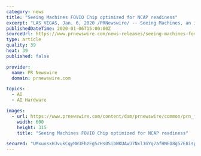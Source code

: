 ```yaml
---
category: news
title: "Seeing Machines FOVIO Chip optimized for NCAP readiness"
excerpt: "LAS VEGAS, Jan. 6, 2020 /PRNewswire/ -- Seeing Machines, an industry leader in AI-powered driver monitoring system (DMS) technology, has launched a variant of its FOVIO Driver Monitoring (FOVIO) Chip solution which has been developed to specifically address the European New Car Assessment Program (NCAP) requirements for driver drowsiness and ..."
publishedDateTime: 2020-01-06T15:00:00Z
sourceUrl: https://www.prnewswire.com/news-releases/seeing-machines-fovio-chip-optimized-for-ncap-readiness-300981572.html
type: article
quality: 39
heat: 39
published: false

provider:
  name: PR Newswire
  domain: prnewswire.com

topics:
  - AI
  - AI Hardware

images:
  - url: https://www.prnewswire.com/content/dam/prnewswire/common/prn_facebook_sharing_logo.jpg
    width: 600
    height: 315
    title: "Seeing Machines FOVIO Chip optimized for NCAP readiness"

secured: "UMxuosxHJvukCqyNW3FhzEgScHs0SibWKUAwJ7Nxl1GYq7afHNED8g57E8ispTl58fbDezVYt7LfIukeDBxiLYtQ7ojg5Y8bdwp4piwS7DPOd/qegeydyUI6OHp1xWwumGC8ItOw/k9OxeC3TV3a2WW5486Uf/A1NjPLpgADgeVIYAa9uhseEvquzxowKs0x8Tg0QhNOnfWL9rZuUswzLrbGYz9Yi3nPUnTELIL23tsDl/gZsbEmPqew0mUDZ8OFN1qjlye/dx6771/euZnrUQ==;EbaDbQtYNy8JieJNV+5hqQ=="
---
```


